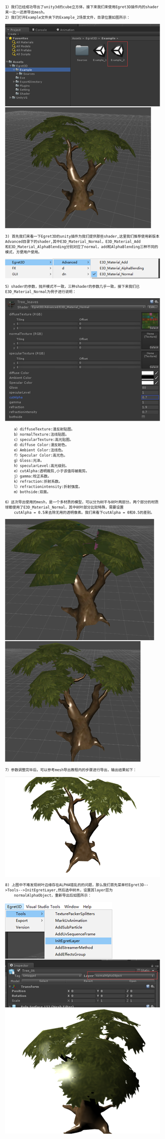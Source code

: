 

	1）我们已经成功导出了unity3d的cube立方体，接下来我们来使用Egret3D插件内的shader来一比一还原导出mesh。
	2）我们打开Example文件夹下的Example_2场景文件，目录位置如图所示：

![](Img_1.png)
![](Img_2.png)

	3) 首先我们来看一下Egret3D的unity插件为我们提供那些shader,这里我们推荐使用新版本Advanced目录下的shader,其中E3D_Material_Normal，E3D_Material_Add
	和E3D_Material_AlphaBlending分别对应了normal，add和AlphaBlending三种不同的模式，方便用户使用。
	
![](Img_3.png)

	5）shader的参数，抛开模式不一致，三种shader的参数几乎一致，接下来我们已E3D_Material_Normal为例子进行说明：

![](Img_4.png)
	
		a）diffuseTexture:漫反射贴图。
		b）normalTexture:法线贴图。
		c）specularTexture:高光贴图。
		d）diffuse Color:漫反射色。	
		e）Ambient Color:法线色。	
		f）Specular Color:高光色。	
		g）Gloss:光泽。	
		h）specularLevel:高光级别。	
		e）cutAlpha:透明裁剪,小于该值将被裁剪。	
		j）gamma:校正系数。	
		k）refraction:折射系数。	
		l）refractionintensity:折射强度。	
		m）bothside:双面。 	

	6）这次导出使用的mesh，是一个多材质的模型，可以分为树干与树叶两部分。两个部分的材质球都使用了E3D_Material_Normal，其中树叶部分比较特殊，需要设置
		cutAlpha = 0.5来去除无用的透明像素。我们来看下cutAlpha = 0和0.5的差别。

![](Img_5.png)
![](Img_6.png)

	7）参数调整完毕后，可以参考mesh导出教程内的步骤进行导出，输出结果如下：

![](Img_7.png)

	8) 上图中不难发现树叶边缘存在ALPHA错乱的的问题，那么我们首先菜单栏Egret3D-->Tools-->InitEgretLayer,然后选中树木，设置其layer层为
		normalAlphaObject，重新导出后如图所示：

![](Img_8.png)
![](Img_9.png)
![](Img_10.png)
